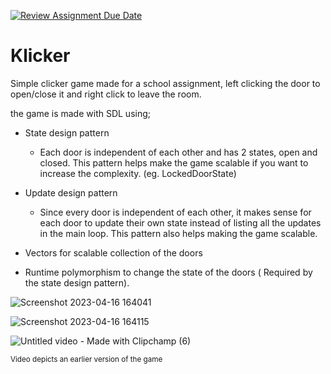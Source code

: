 [![Review Assignment Due Date](https://classroom.github.com/assets/deadline-readme-button-24ddc0f5d75046c5622901739e7c5dd533143b0c8e959d652212380cedb1ea36.svg)](https://classroom.github.com/a/xhZBU6iz)

# Klicker

Simple clicker game made for a school assignment, left clicking the door to open/close it and right click to leave the room.

the game is made with SDL using; 

- State design pattern 

    - Each door is independent of each other and has 2 states, open and closed. This pattern helps make the game scalable if you want to increase the complexity. (eg. LockedDoorState)

- Update design pattern

    - Since every door is independent of each other, it makes sense for each door to update their own state instead of listing all the updates in the main loop. This pattern also helps making the game scalable.

- Vectors for scalable collection of the doors

- Runtime polymorphism to change the state of the doors ( Required by the state design pattern).


![Screenshot 2023-04-16 164041](https://user-images.githubusercontent.com/112477158/232321346-fe2c131d-9f93-477e-988e-169d7bf66960.png)

![Screenshot 2023-04-16 164115](https://user-images.githubusercontent.com/112477158/232321350-95d7112c-f33b-436b-a4e2-6f1c7fd4c449.png)

![Untitled video - Made with Clipchamp (6)](https://user-images.githubusercontent.com/112477158/232321356-97aa747b-8f79-432d-9434-2f6d56157326.gif)

<sup>Video depicts an earlier version of the game</sup>

